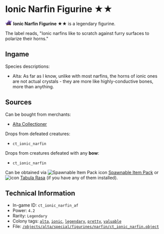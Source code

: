 # Ionic Narfin Figurine ★★

<img src="https://raw.githubusercontent.com/Ceterai/Enternia/main/objects/alta/special/figurines/narfin/ct_ionic_narfin.png" alt="Ionic Narfin Figurine ★★ icon" loading="lazy" width="auto" height="16px"/> **Ionic Narfin Figurine ★★** is a legendary figurine.

The label reads, "Ionic narfins like to scratch against furry surfaces to polarize their horns."

## Ingame

Species descriptions:

- Alta: As far as I know, unlike with most narfins, the horns of ionic ones are not actual crystals - they are more like highly-conductive bones, more than anything.

## Sources

Can be bought from merchants:

- [Alta Collectioner](https://ceterai.github.io/MyEnternia/Wiki/AltaCollectioner)

Drops from defeated creatures:

- `ct_ionic_narfin`

Drops from creatures defeated with any **bow**:

- `ct_ionic_narfin`

Can be obtained via <img src="https://raw.githubusercontent.com/Silverfeelin/Starbound-SpawnableItemPack/master/interface/sip/iconSmall.png" alt="Spawnable Item Pack icon" width="18" height="14"/> [Spawnable Item Pack](https://steamcommunity.com/sharedfiles/filedetails/?id=733665104) or <img src="https://steamuserimages-a.akamaihd.net/ugc/263843960696222713/3EC9A7C005541F7D577EBCB8C5736B4EFC9973D6/" alt="icon" width="8" height="12"/> [Tabula Rasa](https://community.playstarbound.com/resources/the-tabula-rasa.3222/) (if you have any of them installed).

## Technical Information

- In-game ID: `ct_ionic_narfin_af`
- Power: `4.2`
- Rarity: `Legendary`
- Colony tags: [`alta`](https://ceterai.github.io/MyEnternia/Wiki/Tags/Alta), [`ionic`](https://ceterai.github.io/MyEnternia/Wiki/Tags/Ionic), [`legendary`](https://ceterai.github.io/MyEnternia/Wiki/Tags/Legendary), [`pretty`](https://ceterai.github.io/MyEnternia/Wiki/Tags/Pretty), [`valuable`](https://ceterai.github.io/MyEnternia/Wiki/Tags/Valuable)
- File: [`/objects/alta/special/figurines/narfin/ct_ionic_narfin.object`](https://github.com/Ceterai/Enternia/blob/main/objects/alta/special/figurines/narfin/ct_ionic_narfin.object)
